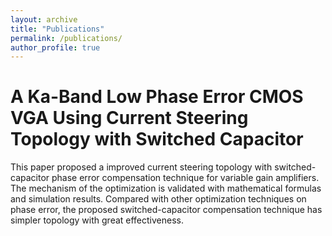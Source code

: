 ```yaml
---
layout: archive
title: "Publications"
permalink: /publications/
author_profile: true
---
```

A Ka-Band Low Phase Error CMOS VGA Using Current Steering Topology with Switched Capacitor
=====
  This paper proposed a improved current steering topology with switched-capacitor phase error compensation technique for variable gain amplifiers. The mechanism of the optimization is validated with  mathematical formulas and simulation results. 
  Compared with other optimization techniques on phase error, the proposed switched-capacitor compensation technique has simpler topology with great effectiveness.
